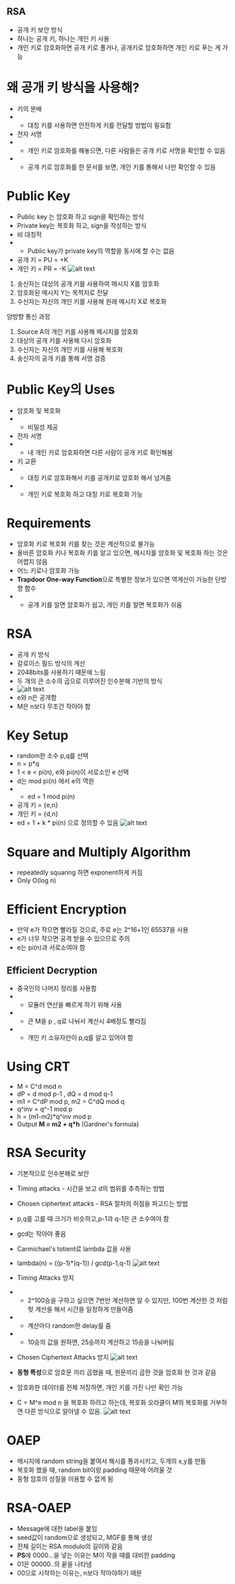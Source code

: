 ## RSA
- 공개 키 보안 방식
- 하나는 공개 키, 하나는 개인 키 사용
- 개인 키로 암호화하면 공개 키로 풀거나, 공개키로 암호화하면 개인 키로 푸는 게 가능

# 왜 공개 키 방식을 사용해?
- 키의 분배
- - 대칭 키를 사용하면 안전하게 키를 전달할 방법이 필요함
- 전자 서명
- - 개인 키로 암호화를 해놓으면, 다른 사람들은 공개 키로 서명을 확인할 수 있음
- - 공개 키로 암호화를 한 문서를 보면, 개인 키를 통해서 나만 확인할 수 있음

# Public Key
- Public key 는 암호화 하고 sign을 확인하는 방식
- Private key는 복호화 하고, sign을 작성하는 방식
- 비 대칭적
- - Public key가 private key의 역할을 동시에 할 수는 없음
- 공개 키 = PU = +K
- 개인 키 = PR = -K
![alt text](image.png)

1. 송신자는 대상의 공개 키를 사용하여 메시지 X를 암호화
2. 암호화된 메시지 Y는 목적지로 전달
3. 수신자는 자신의 개인 키를 사용해 원래 메시지 X로 복호화

양방향 통신 과정
1. Source A의 개인 키를 사용해 메시지를 암호화
2. 대상의 공개 키를 사용해 다시 암호화
3. 수신자는 자신의 개인 키를 사용해 복호화
4. 송신자의 공개 키를 통해 서명 검증

# Public Key의 Uses
- 암호화 및 복호화
- - 비밀성 제공
- 전자 서명
- - 내 개인 키로 암호화하면 다른 사람이 공개 키로 확인해봄
- 키 교환
- - 대칭 키로 암호화해서 키를 공개키로 암호화 해서 넘겨줌
- - 개인 키로 복호화 하고 대칭 키로 복호화 가능

# Requirements
- 암호화 키로 복호화 키를 찾는 것은 계산적으로 불가능
- 올바른 암호화 키나 복호화 키를 알고 있으면, 메시지를 암호화 및 복호화 하는 것은 어렵지 않음
- 어느 키로나 암호화 가능
- **Trapdoor One-way Function**으로 특별한 정보가 있으면 역계산이 가능한 단방향 함수
- - 공개 키를 알면 암호화가 쉽고, 개인 키를 알면 복호화가 쉬움

# RSA
- 공개 키 방식
- 갈로이스 필드 방식의 계산
- 2048bits를 사용하기 때문에 느림
- 두 개의 큰 소수의 곱으로 이루어진 인수분해 기반의 방식
- ![alt text](image-1.png)
- e와 n은 공개함
- M은 n보다 무조건 작아야 함

# Key Setup
- random한 소수 p,q를 선택
- n = p*q
- 1 < e < pi(n), e와 pi(n)이 서로소인 e 선택
- d는 mod pi(n) 에서 e의 역원 
- - ed = 1 mod pi(n)
- 공개 키 = {e,n}
- 개인 키 = {d,n}
- ed = 1 + k * pi(n) 으로 정의할 수 있음
![alt text](image-2.png)

# Square and Multiply Algorithm
- repeatedly squaring 하면 exponent하게 커짐
- Only O(log n)

# Efficient Encryption
- 만약 e가 작으면 빨라질 것으로, 주로 e는 2^16+1인 65537을 사용
- e가 너무 작으면 공격 받을 수 있으므로 주의
- e는 pi(n)과 서로소여야 함 

## Efficient Decryption
- 중국인의 나머지 정리를 사용함
- - 모듈러 연산을 빠르게 하기 위해 사용
- - 큰 M을 p , q로 나눠서 계산시 4배정도 빨라짐
- - 개인 키 소유자만이 p,q를 알고 있어야 함

# Using CRT
- M = C^d mod n 
- dP = d mod p-1 , dQ = d mod q-1
- m1 = C^dP mod p, m2 = C^dQ mod q
- q^inv = q^-1 mod p
- h = (m1-m2)*q^inv mod p
- Output **M = m2 + q*h** (Gardner's formula)

# RSA Security
- 기본적으로 인수분해로 보안
- Timing attacks - 시간을 보고 d의 범위를 추측하는 방법
- Chosen ciphertext attacks - RSA 절차의 허점을 파고드는 방법

- p,q를 고를 때 크기가 비슷하고,p-1과 q-1은 큰 소수여야 함
- gcd는 작아야 좋음
- Carmichael's totient로 lambda 값을 사용
- lambda(n) = ((p-1)*(q-1)) / gcd(p-1,q-1)
![alt text](image-3.png)

- Timing Attacks 방지
- - 2^100승을 구하고 싶으면 7번만 계산하면 알 수 있지만, 100번 계산한 것 처럼 헛 계산을 해서 시간을 일정하게 만들어줌
- - 계산마다 random한 delay를 줌
- - 10승의 값을 원하면, 25승까지 계산하고 15승을 나눠버림

- Chosen Ciphertext Attacks 방지
![alt text](image-4.png)

- **동형 특성**으로 암호문 끼리 곱했을 때, 원문끼리 곱한 것을 암호화 한 것과 같음
- 암호화한 데이터를 전체 저장하면, 개인 키를 가진 나만 확인 가능

- C = M^e mod n 을 복호화 하려고 하는데, 복호화 오라클이 M의 복호화를 거부하면 다른 방식으로 알아낼 수 있음.
![alt text](image-5.png)

# OAEP
- 메시지에 random string을 붙여서 해시를 통과시키고, 두개의 x,y를 만듦
- 복호화 했을 때, random bit이랑 padding 때문에 어려울 것
- 동형 암호의 성질을 이용할 수 없게 됨

# RSA-OAEP
- Message에 대한 label을 붙임
- seed값이 random으로 생성되고, MGF를 통해 생성
- 전체 길이는 RSA modulo의 길이와 같음
- **PS**에 0000...을 넣는 이유는 M이 작을 때를 대비한 padding
- 01은 00000..의 끝을 나타냄
- 00으로 시작하는 이유는, n보다 작아야하기 때문